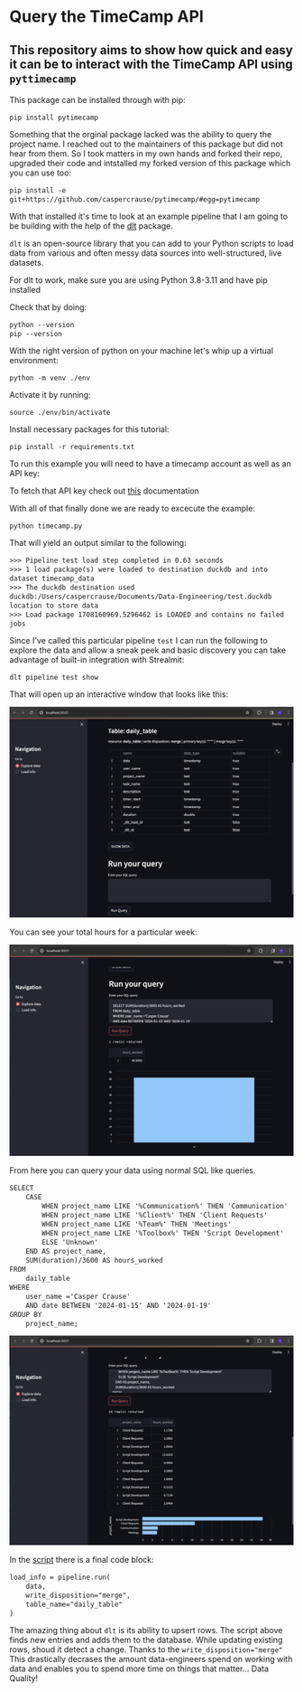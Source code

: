 # Query the TimeCamp API
## This repository aims to show how quick and easy it can be to interact with the TimeCamp API using `pyttimecamp`

This package can be installed through with pip:
```
pip install pytimecamp
```

Something that the orginal package lacked was the ability to query the project name. I reached out to the maintainers of this package but did not hear from them. So I took matters in my own hands and forked their repo, upgraded their code and intstalled my forked version of this package which you can use too:

```
pip install -e git+https://github.com/caspercrause/pytimecamp/#egg=pytimecamp
```

With that installed it's time to look at an example pipeline that I am going to be building with the help of the [dlt](https://dlthub.com/docs/getting-started) package.

`dlt` is an open-source library that you can add to your Python scripts to load data from various and often messy data sources into well-structured, live datasets. 

For dlt to work, make sure you are using Python 3.8-3.11 and have pip installed

Check that by doing:
```
python --version
pip --version
```

With the right version of python on your machine let's whip up a virtual environment:

```
python -m venv ./env
```

Activate it by running:

```
source ./env/bin/activate
```

Install necessary packages for this tutorial:
```
pip install -r requirements.txt
```

To run this example you will need to have a timecamp account as well as an API key:

To fetch that API key check out [this](https://www.make.com/en/help/app/timecamp) documentation


With all of that finally done we are ready to excecute the example:

```
python timecamp.py
```

That will yield an output similar to the following:

```>>> Executing script at Saturday Feb 17, 2024 at 11:09:28
>>> Pipeline test load step completed in 0.63 seconds
>>> 1 load package(s) were loaded to destination duckdb and into dataset timecamp_data
>>> The duckdb destination used duckdb:/Users/caspercrause/Documents/Data-Engineering/test.duckdb location to store data
>>> Load package 1708160969.5296462 is LOADED and contains no failed jobs
```
Since I've called this particular pipeline `test` I can run the following to explore the data and allow a sneak peek and basic discovery you can take advantage of built-in integration with Strealmit:

```
dlt pipeline test show
```
That will open up an interactive window that looks like this:

[![Preview](https://github.com/caspercrause/TimeCamp-Tutorial/blob/master/preview.png)](https://github.com/caspercrause/TimeCamp-Tutorial/blob/master/preview.png)

You can see your total hours for a particular week:

[![Week](https://github.com/caspercrause/TimeCamp-Tutorial/blob/master/total_hours.png)](https://github.com/caspercrause/TimeCamp-Tutorial/blob/master/total_hours.png)


From here you can query your data using normal SQL like queries.

```
SELECT 
    CASE 
        WHEN project_name LIKE '%Communication%' THEN 'Communication'
        WHEN project_name LIKE '%Client%' THEN 'Client Requests'
        WHEN project_name LIKE '%Team%' THEN 'Meetings'
        WHEN project_name LIKE '%Toolbox%' THEN 'Script Development'
        ELSE 'Unknown'
    END AS project_name,
    SUM(duration)/3600 AS hours_worked
FROM 
    daily_table
WHERE 
    user_name ='Casper Crause'
    AND date BETWEEN '2024-01-15' AND '2024-01-19'
GROUP BY 
    project_name;

```

[![Grouped](https://github.com/caspercrause/TimeCamp-Tutorial/blob/master/grouped_by_project.png)](https://github.com/caspercrause/TimeCamp-Tutorial/blob/master/grouped_by_project.png)

In the [script](https://github.com/caspercrause/TimeCamp-Tutorial/blob/master/timecamp.py) there is a final code block:

```
load_info = pipeline.run(
    data,
    write_disposition="merge",
    table_name="daily_table"
)
```

The amazing thing about `dlt` is its ability to upsert rows. The script above finds new entries and adds them to the database. While updating existing rows, shoud it detect a change. Thanks to the `write_disposition="merge"` This drastically decrases the amount data-engineers spend on working with data and enables you to spend more time on things that matter... Data Quality!
